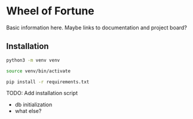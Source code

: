 # Wheel of Fortune

Basic information here. Maybe links to documentation and project board? 

## Installation

```bash
python3 -m venv venv
```

```bash
source venv/bin/activate
```

```bash
pip install -r requirements.txt
```

TODO: Add installation script
* db initialization
* what else?


